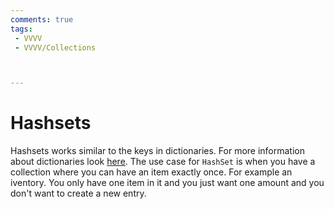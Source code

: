 ```yaml
---
comments: true
tags:
 - VVVV
 - VVVV/Collections



---
```


<!-- ![Repeating Sequence Numbers](../img/RepeatSequenceNumbers.png) -->

# Hashsets
Hashsets works similar to the keys in dictionaries. For more information about dictionaries look [here](Dictionary.md).
The use case for `HashSet` is when you have a collection where you can have an item exactly once. For example an iventory. You only have one item in it and you just want one amount and you don't want to create a new entry.